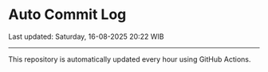 # Auto Commit Log

Last updated: Saturday, 16-08-2025 20:22 WIB

---

This repository is automatically updated every hour using GitHub Actions.
